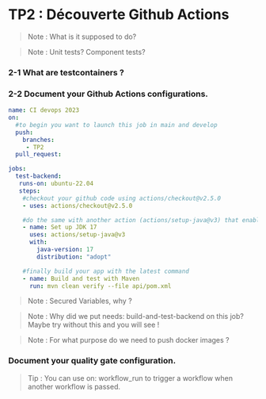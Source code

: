 # TP2 : Découverte Github Actions

> Note : What is it supposed to do?

> Note : Unit tests? Component tests?


### 2-1 What are testcontainers ?

### 2-2 Document your Github Actions configurations.

```yml
name: CI devops 2023
on:
  #to begin you want to launch this job in main and develop
  push:
    branches:
     - TP2
  pull_request:

jobs:
  test-backend: 
   runs-on: ubuntu-22.04
   steps:
    #checkout your github code using actions/checkout@v2.5.0
    - uses: actions/checkout@v2.5.0

    #do the same with another action (actions/setup-java@v3) that enable to setup jdk 17
    - name: Set up JDK 17
      uses: actions/setup-java@v3
      with:
        java-version: 17
        distribution: "adopt"

    #finally build your app with the latest command
    - name: Build and test with Maven
      run: mvn clean verify --file api/pom.xml

```

> Note : Secured Variables, why ?

> Note : Why did we put needs: build-and-test-backend on this job? Maybe try without this and you will see !

> Note : For what purpose do we need to push docker images ?


### Document your quality gate configuration.

> Tip : You can use on: workflow_run to trigger a workflow when another workflow is passed.

